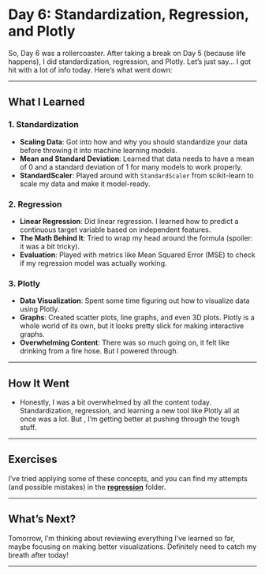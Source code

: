 # Day 6: Standardization, Regression, and Plotly
So, Day 6 was a rollercoaster. After taking a break on Day 5 (because life happens), I did  standardization, regression, and Plotly. Let’s just say… I got hit with a lot of info today. Here’s what went down:

---

## What I Learned

### 1. Standardization  
- **Scaling Data**: Got into how and why you should standardize your data before throwing it into machine learning models.  
- **Mean and Standard Deviation**: Learned that data needs to have a mean of 0 and a standard deviation of 1 for many models to work properly.  
- **StandardScaler**: Played around with `StandardScaler` from scikit-learn to scale my data and make it model-ready.

### 2. Regression  
- **Linear Regression**: Did  linear regression. I learned how to predict a continuous target variable based on independent features.  
- **The Math Behind It**: Tried to wrap my head around the formula (spoiler: it was a bit tricky).    
- **Evaluation**: Played with metrics like Mean Squared Error (MSE) to check if my regression model was actually working.

### 3. Plotly  
- **Data Visualization**: Spent some time figuring out how to visualize data using Plotly.  
- **Graphs**: Created scatter plots, line graphs, and even 3D plots. Plotly is a whole world of its own, but it looks pretty slick for making interactive graphs.  
- **Overwhelming Content**: There was so much going on, it felt like drinking from a fire hose. But I powered through.

---

## How It Went  
- Honestly, I was a bit overwhelmed by all the content today. Standardization, regression, and learning a new tool like Plotly all at once was a lot. But , I’m getting better at pushing through the tough stuff.  


---

## Exercises  
I’ve tried applying some of these concepts, and you can find my attempts (and possible mistakes) in the **[regression](../regression/)** folder.

---

## What’s Next?  
Tomorrow, I’m thinking about reviewing everything I’ve learned so far, maybe focusing on making better visualizations. Definitely need to catch my breath after today!

---
